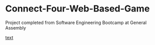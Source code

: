 # Connect-Four-Web-Based-Game
Project completed from Software Engineering Bootcamp at General Assembly 

[text](README.md)